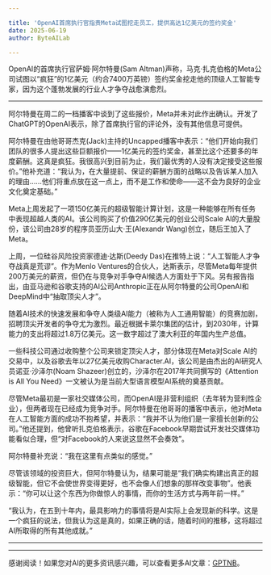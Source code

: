 ```yaml
---

title: 'OpenAI首席执行官指责Meta试图挖走员工，提供高达1亿美元的签约奖金'
date: 2025-06-19
author: ByteAILab

---
```


OpenAI的首席执行官萨姆·阿尔特曼(Sam Altman)声称，马克·扎克伯格的Meta公司试图以“疯狂”的1亿美元（约合7400万英镑）签约奖金挖走他的顶级人工智能专家，因为这个蓬勃发展的行业人才争夺战愈演愈烈。

---
阿尔特曼在周二的一档播客中谈到了这些报价，Meta并未对此作出确认。开发了ChatGPT的OpenAI表示，除了首席执行官的评论外，没有其他信息可提供。

阿尔特曼在由他哥哥杰克(Jack)主持的Uncapped播客中表示：“他们开始向我们团队的很多人提出这些巨额报价——1亿美元的签约奖金，甚至比这个还要多的年度薪酬。这真是疯狂。我很高兴到目前为止，我们最优秀的人没有决定接受这些报价。”他补充道：“我认为，在大量提前、保证的薪酬方面的战略以及告诉某人加入的理由……他们将重点放在这一点上，而不是工作和使命——这不会为良好的企业文化奠定基础。”

Meta上周发起了一项150亿美元的超级智能计算计划，这是一种能够在所有任务中表现超越人类的AI。该公司购买了价值290亿美元的创业公司Scale AI的大量股份，该公司由28岁的程序员亚历山大·王(Alexandr Wang)创立，随后王加入了Meta。

上周，一位硅谷风险投资家德迪·达斯(Deedy Das)在推特上说：“人工智能人才争夺战真是荒谬”。作为Menlo Ventures的合伙人，达斯表示，尽管Meta每年提供200万美元的薪资，但仍在与竞争对手争夺AI候选人方面处于下风。另有报告指出，由亚马逊和谷歌支持的AI公司Anthropic正在从阿尔特曼的公司OpenAI和DeepMind中“抽取顶尖人才”。

随着AI技术的快速发展和争夺人类级AI能力（被称为人工通用智能）的竞赛加剧，招聘顶尖开发者的争夺尤为激烈。最近根据卡莱尔集团的估计，到2030年，计算能力的支出将超过1.8万亿美元。这一数字超过了澳大利亚的年国内生产总值。

一些科技公司通过收购整个公司来锁定顶尖人才，部分体现在Meta对Scale AI的交易中，以及谷歌去年以27亿美元收购Character.AI，该公司是由杰出的AI研究人员诺亚·沙泽尔(Noam Shazeer)创立的，沙泽尔在2017年共同撰写的《Attention is All You Need》一文被认为是当前大型语言模型AI系统的奠基贡献。

尽管Meta最初是一家社交媒体公司，而OpenAI是非营利组织（去年转为营利性企业），但两者现在已经成为竞争对手。阿尔特曼在他哥哥的播客中表示，他对Meta在人工智能方面的成功不抱希望，并表示：“我并不认为他们是一家擅长创新的公司。”他还提到，他曾听扎克伯格表示，谷歌在Facebook早期尝试开发社交媒体功能看似合理，但“对Facebook的人来说这显然不会奏效”。

阿尔特曼补充说：“我在这里有点类似的感觉。”

尽管该领域的投资巨大，但阿尔特曼认为，结果可能是“我们确实构建出真正的超级智能，但它不会使世界变得更好，也不会像人们想象的那样改变事物”。他表示：“你可以让这个东西为你做惊人的事情，而你的生活方式与两年前一样。”

“我认为，在五到十年内，最具影响力的事情将是AI实际上会发现新的科学。这是一个疯狂的说法，但我认为这是真的，如果正确的话，随着时间的推移，这将超过AI所取得的所有其他成就。” 

---
---
感谢阅读！如果您对AI的更多资讯感兴趣，可以查看更多AI文章：[GPTNB](https://gptnb.com)。